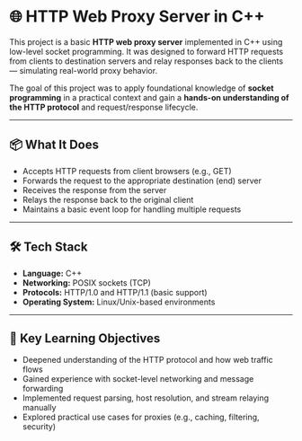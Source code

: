 # 🌐 HTTP Web Proxy Server in C++

This project is a basic **HTTP web proxy server** implemented in C++ using low-level socket programming. It was designed to forward HTTP requests from clients to destination servers and relay responses back to the clients — simulating real-world proxy behavior.

The goal of this project was to apply foundational knowledge of **socket programming** in a practical context and gain a **hands-on understanding of the HTTP protocol** and request/response lifecycle.

---

## 📦 What It Does

- Accepts HTTP requests from client browsers (e.g., GET)
- Forwards the request to the appropriate destination (end) server
- Receives the response from the server
- Relays the response back to the original client
- Maintains a basic event loop for handling multiple requests

---

## 🛠️ Tech Stack

- **Language:** C++  
- **Networking:** POSIX sockets (TCP)  
- **Protocols:** HTTP/1.0 and HTTP/1.1 (basic support)  
- **Operating System:** Linux/Unix-based environments

---

## 🧠 Key Learning Objectives

- Deepened understanding of the HTTP protocol and how web traffic flows  
- Gained experience with socket-level networking and message forwarding  
- Implemented request parsing, host resolution, and stream relaying manually  
- Explored practical use cases for proxies (e.g., caching, filtering, security)
